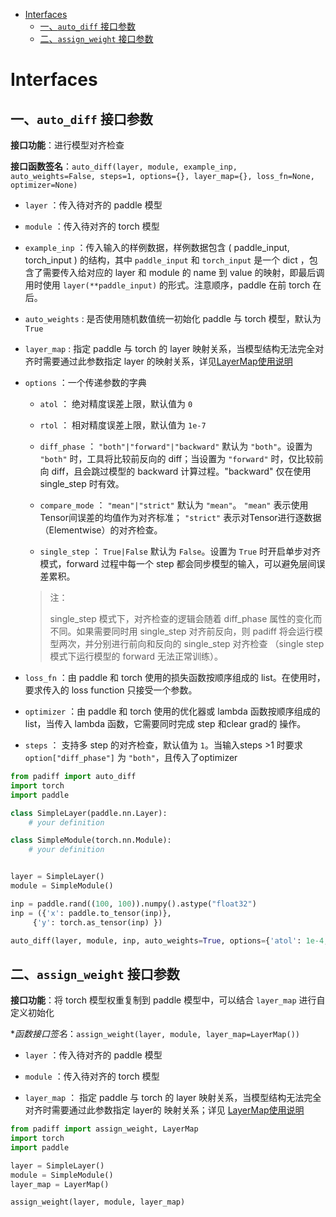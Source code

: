 - [Interfaces](#interfaces)
  - [一、`auto_diff` 接口参数](#一auto_diff-接口参数)
  - [二、`assign_weight` 接口参数](#二assign_weight-接口参数)

# Interfaces
## 一、`auto_diff` 接口参数

  **接口功能**：进行模型对齐检查

  **接口函数签名**：`auto_diff(layer, module, example_inp, auto_weights=False, steps=1, options={}, layer_map={}, loss_fn=None, optimizer=None)`

  -   `layer` ：传入待对齐的 paddle 模型

  -   `module` ：传入待对齐的 torch 模型

  -   `example_inp` ：传入输入的样例数据，样例数据包含 ( paddle_input, torch_input ) 的结构，其中 `paddle_input` 和 `torch_input` 是一个 dict ，包含了需要传入给对应的 layer 和 module 的 name 到 value 的映射，即最后调用时使用 `layer(**paddle_input)` 的形式。注意顺序，paddle 在前 torch 在后。

  -   `auto_weights` : 是否使用随机数值统一初始化 paddle 与 torch 模型，默认为 `True`

  -   `layer_map` : 指定 paddle 与 torch 的 layer 映射关系，当模型结构无法完全对齐时需要通过此参数指定 layer 的映射关系，详见[LayerMap使用说明](LayerMap.md)

  -   `options` ：一个传递参数的字典

      -   `atol` ： 绝对精度误差上限，默认值为  `0`

      -   `rtol` ： 相对精度误差上限，默认值为  `1e-7`

      -   `diff_phase` ：  `"both"|"forward"|"backward"`  默认为  `"both"`。设置为  `"both"`  时，工具将比较前反向的 diff；当设置为  `"forward"`  时，仅比较前向 diff，且会跳过模型的 backward 计算过程。"backward" 仅在使用 single_step 时有效。

      -   `compare_mode` ：  `"mean"|"strict"`  默认为  `"mean"`。  `"mean"`  表示使用Tensor间误差的均值作为对齐标准；  `"strict"`  表示对Tensor进行逐数据（Elementwise）的对齐检查。

      -   `single_step` ：  `True|False`  默认为  `False`。设置为  `True`  时开启单步对齐模式，forward 过程中每一个 step 都会同步模型的输入，可以避免层间误差累积。

      > 注：
      >
      > single_step 模式下，对齐检查的逻辑会随着 diff_phase 属性的变化而不同。如果需要同时用 single_step 对齐前反向，则 padiff 将会运行模型两次，并分别进行前向和反向的 single_step 对齐检查 （single step 模式下运行模型的 forward 无法正常训练）。

  -   `loss_fn` ：由 paddle 和 torch 使用的损失函数按顺序组成的 list。在使用时，要求传入的 loss function 只接受一个参数。

  -   `optimizer` ：由 paddle 和 torch 使用的优化器或 lambda 函数按顺序组成的 list，当传入 lambda 函数，它需要同时完成 step 和clear grad的 操作。

  -   `steps` ： 支持多 step 的对齐检查，默认值为 `1`。当输入steps >1 时要求  `option["diff_phase"]`  为  `"both"`，且传入了optimizer

```py
from padiff import auto_diff
import torch
import paddle

class SimpleLayer(paddle.nn.Layer):
    # your definition

class SimpleModule(torch.nn.Module):
    # your definition


layer = SimpleLayer()
module = SimpleModule()

inp = paddle.rand((100, 100)).numpy().astype("float32")
inp = ({'x': paddle.to_tensor(inp)},
     {'y': torch.as_tensor(inp) })

auto_diff(layer, module, inp, auto_weights=True, options={'atol': 1e-4, 'rtol':0, 'compare_mode': 'strict', 'single_step':False})
```



  ## 二、`assign_weight` 接口参数

  **接口功能**：将 torch 模型权重复制到 paddle 模型中，可以结合 `layer_map` 进行自定义初始化

  **函数接口签名*：`assign_weight(layer, module, layer_map=LayerMap())`

  -   `layer` ：传入待对齐的 paddle 模型

  -   `module` ：传入待对齐的 torch 模型

  -   `layer_map` ： 指定 paddle 与 torch 的 layer 映射关系，当模型结构无法完全对齐时需要通过此参数指定 layer的 映射关系；详见 [LayerMap使用说明](LayerMap.md)

```py
from padiff import assign_weight, LayerMap
import torch
import paddle

layer = SimpleLayer()
module = SimpleModule()
layer_map = LayerMap()

assign_weight(layer, module, layer_map)
```
